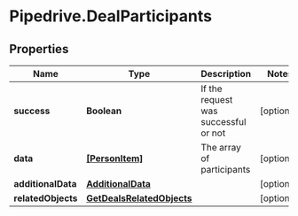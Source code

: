 # Pipedrive.DealParticipants

## Properties

Name | Type | Description | Notes
------------ | ------------- | ------------- | -------------
**success** | **Boolean** | If the request was successful or not | [optional] 
**data** | [**[PersonItem]**](PersonItem.md) | The array of participants | [optional] 
**additionalData** | [**AdditionalData**](AdditionalData.md) |  | [optional] 
**relatedObjects** | [**GetDealsRelatedObjects**](GetDealsRelatedObjects.md) |  | [optional] 


